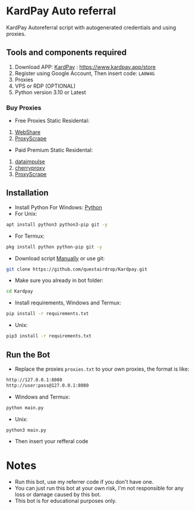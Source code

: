 # KardPay Auto referral
KardPay Autoreferral script with autogenerated credentials and using proxies.
## Tools and components required
1. Download APP: [KardPay](https://www.kardpay.app/store) : https://www.kardpay.app/store
2. Register using Google Account, Then insert code: ``LA0W4G``
3. Proxies
4. VPS or RDP (OPTIONAL)
5. Python version 3.10 or Latest
### Buy Proxies
- Free Proxies Static Residental: 
1. [WebShare](https://www.webshare.io/?referral_code=0cx8tvk1sk5b)
2. [ProxyScrape](https://proxyscrape.com/?ref=zgrhowz)
- Paid Premium Static Residental:
1. [dataimpulse](https://dataimpulse.com/?aff=68886)
2. [cherryproxy](https://center.cherryproxy.com/Login/Register?invite=c219a563)
3. [ProxyScrape](https://proxyscrape.com/?ref=zgrhowz)
## Installation
- Install Python For Windows: [Python](https://www.python.org/ftp/python/3.13.0/python-3.13.0-amd64.exe)
- For Unix:
```bash
apt install python3 python3-pip git -y
```
- For Termux:
```bash
pkg install python python-pip git -y
```
- Download script [Manually](https://github.com/im-hanzou/kardpay-autoref/archive/refs/heads/main.zip) or use git:
```bash
git clone https://github.com/questairdrop/Kardpay.git
```
- Make sure you already in bot folder:
```bash
cd Kardpay
```
- Install requirements, Windows and Termux:
```bash
pip install -r requirements.txt
```
- Unix:
```bash
pip3 install -r requirements.txt
```
## Run the Bot
- Replace the proxies ```proxies.txt``` to your own proxies, the format is like:
```bash
http://127.0.0.1:8080
http://user:pass@127.0.0.1:8080
```
- Windows and Termux:
```bash
python main.py
```
- Unix:
```bash
python3 main.py
```
- Then insert your refferal code
# Notes
- Run this bot, use my referrer code if you don't have one.
- You can just run this bot at your own risk, I'm not responsible for any loss or damage caused by this bot.
- This bot is for educational purposes only.
